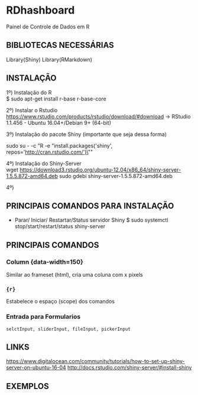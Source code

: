 # RDhashboard
Painel de Controle de Dados em R

## BIBLIOTECAS NECESSÁRIAS
Library(Shiny)
Library(RMarkdown)

## INSTALAÇÃO

1º) Instalação do R<br />
$ sudo apt-get install r-base r-base-core

2º) Instalar o Rstudio <br>
https://www.rstudio.com/products/rstudio/download/#download -> RStudio 1.1.456 - Ubuntu 16.04+/Debian 9+ (64-bit)


3º) Instalação do pacote Shiny (importante que seja dessa forma) <br>

sudo su - -c "R -e \"install.packages('shiny', repos='http://cran.rstudio.com/')\""

4º) Instalação do Shiny-Server <br>
wget https://download3.rstudio.org/ubuntu-12.04/x86_64/shiny-server-1.5.5.872-amd64.deb
sudo gdebi shiny-server-1.5.5.872-amd64.deb

4º)

## PRINCIPAIS COMANDOS PARA INSTALAÇÃO
 - Parar/ Iniciar/ Restartar/Status servidor Shiny
$ sudo systemctl stop/start/restart/status shiny-server

## PRINCIPAIS COMANDOS

### Column {data-width=150}
  Similar ao frameset (html), cria uma coluna com x pixels

### ```{r}      ```  
  Estabelece o espaço (scope) dos comandos   

###  Entrada para Formularios

``` selctInput, sliderInput, fileInput, pickerInput ```

## LINKS
https://www.digitalocean.com/community/tutorials/how-to-set-up-shiny-server-on-ubuntu-16-04
http://docs.rstudio.com/shiny-server/#install-shiny

## EXEMPLOS



 
